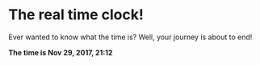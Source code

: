 # The real time clock!

Ever wanted to know what the time is? Well, your journey is about to end!

**The time is Nov 29, 2017, 21:12**